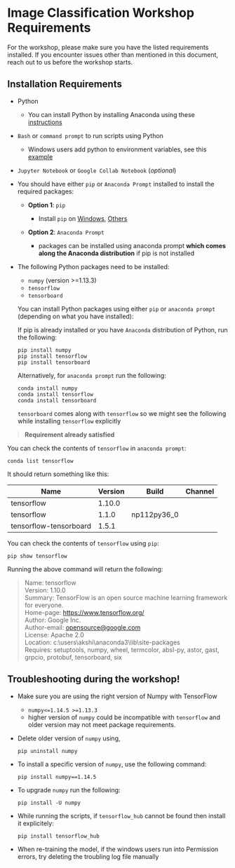 # Image Classification Workshop Requirements

For the workshop, please make sure you have the listed requirements installed. If you encounter issues other than mentioned in this document, reach out to us before the workshop starts.

## Installation Requirements

* Python
  - You can install Python by installing Anaconda using these [instructions](https://conda.io/docs/user-guide/install/index.html#regular-installation)

* `Bash` or `command prompt` to run scripts using Python
  - Windows users add python to environment variables, see this [example](https://medium.com/@GalarnykMichael/install-python-on-windows-anaconda-c63c7c3d1444)

* `Jupyter Notebook` or `Google Collab Notebook` (*optional*)

* You should have either `pip` or `Anaconda Prompt` installed to install the required packages:

  * **Option 1**: `pip`
    - Install `pip` on [Windows](https://github.com/BurntSushi/nfldb/wiki/Python-&-pip-Windows-installation), [Others](https://packaging.python.org/tutorials/installing-packages/)

  * **Option 2**: `Anaconda Prompt`
    - packages can be installed using anaconda prompt **which comes along the Anaconda distribution** if pip is not installed

* The following Python packages need to be installed:

  - `numpy` (version >=1.13.3)
  - `tensorflow`
  - `tensorboard`

  You can install Python packages using either `pip` or `anaconda prompt` (depending on what you have installed):

  If pip is already installed or you have `Anaconda` distribution of Python, run the following:

  ```
  pip install numpy
  pip install tensorflow
  pip install tensorboard
  ```

  Alternatively, for `anaconda prompt` run the following:

  ```
  conda install numpy
  conda install tensorflow
  conda install tensorboard
  ```

  `tensorboard` comes along with `tensorflow` so we might see the following while installing `tensorflow` explicitly

> **Requirement already satisfied**

You can check the contents of `tensorflow` in `anaconda prompt`:

```
conda list tensorflow
```

It should return something like this:

 Name    |                Version    |               Build | Channel
 ----|--|--|--
tensorflow    |            1.10.0      |              <pip>|
tensorflow      |          1.1.0         |      np112py36_0|
tensorflow-tensorboard  |  1.5.1        |             <pip>|

You can check the contents of `tensorflow` using `pip`:

```
pip show tensorflow
```

Running the above command will return the following:

> Name: tensorflow <br>Version: 1.10.0 <br>Summary: TensorFlow is an open source machine learning framework for everyone.
<br>Home-page: https://www.tensorflow.org/
<br>Author: Google Inc.
<br>Author-email: opensource@google.com
<br>License: Apache 2.0
<br>Location: c:\users\akshi\anaconda3\lib\site-packages
<br>Requires: setuptools, numpy, wheel, termcolor, absl-py, astor, gast, grpcio, protobuf, tensorboard, six

## Troubleshooting during the workshop!

* Make sure you are using the right version of Numpy with TensorFlow
  - `numpy<=1.14.5 >=1.13.3`
  - higher version of `numpy` could be incompatible with `tensorflow` and older version may not meet package requirements.

* Delete older version of `numpy` using,

  ```
  pip uninstall numpy
  ```
  
* To install a specific version of `numpy`, use the following command:

  ```
  pip install numpy==1.14.5
  ```

* To upgrade `numpy` run the following:

  ```
  pip install -U numpy
  ```

* While running the scripts, if `tensorflow_hub` cannot be found then install it explicitely:

  ```
  pip install tensorflow_hub
  ```

* When re-training the model, if the windows users run into Permission errors, try deleting the troubling log file manually
